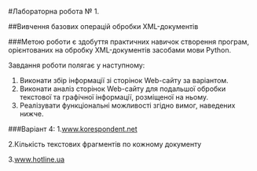 #Лабораторна робота № 1.


##Вивчення базових операцій обробки XML-документів


###Метою роботи є здобуття практичних навичок створення програм,
орієнтованих на обробку XML-документів засобами мови Python.


Завдання роботи полягає у наступному:
1. Виконати збір інформації зі сторінок Web-сайту за варіантом.
2. Виконати аналіз сторінок Web-сайту для подальшої обробки текстової та
графічної інформації, розміщеної на ньому.
3. Реалізувати функціональні можливості згідно вимог, наведених нижче.


###Варіант 4:
1.www.korespondent.net


2.Кількість текстових
фрагментів по кожному
документу


3.www.hotline.ua
